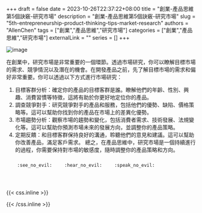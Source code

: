 +++ 
draft = false
date = 2023-10-26T22:37:22+08:00
title = "創業-產品思維第5個訣竅-研究市場"
description = "創業-產品思維第5個訣竅-研究市場"
slug = "5th-entrepreneurship-product-thinking-tips-market-research"
authors = "AllenChen"
tags = ["創業","產品思維","研究市場"]
categories = ["創業","產品思維","研究市場"]
externalLink = ""
series = []
+++

![image](/images/post/A-rabbit-with-big-blue-eyes-talking-another-rabbit-and-talking-about-entrepreneurship-and-rearching-the-market-with-Van-Gogh-style.jpeg)

在創業中，研究市場是非常重要的一個環節。透過市場研究，你可以瞭解目標市場的需求、競爭情況以及潛在的機會。在開發產品之前，先了解目標市場的需求和偏好非常重要。你可以透過以下方式進行市場研究：
1. 目標客群分析：確定你的產品的目標客群是誰。瞭解他們的年齡、性別、興趣、消費習慣等特徵，這將有助於你更好地定位你的產品。
2. 調查競爭對手：研究競爭對手的產品和服務，包括他們的優勢、缺陷、價格策略等。這可以幫助你找到你的產品在市場上的差異化優勢。
3. 市場趨勢分析：觀察市場的趨勢和變化，包括消費者需求、技術發展、法規變化等。這可以幫助你預測市場未來的發展方向，並調整你的產品策略。
4. 定期反饋：和目標客群保持良好的溝通，聆聽他們的意見和建議。這可以幫助你改善產品，滿足客戶需求。
總之，在產品思維中，研究市場是一個持續進行的過程，你需要保持對市場的敏感度，隨時調整你的產品策略和方向。

<p><span class="nowrap"><span class="emojify">🙈</span> <code>:see_no_evil:</code></span>  <span class="nowrap"><span class="emojify">🙉</span> <code>:hear_no_evil:</code></span>  <span class="nowrap"><span class="emojify">🙊</span> <code>:speak_no_evil:</code></span></p>
<br>
    

{{< css.inline >}}
<style>
.emojify {
	font-family: Apple Color Emoji, Segoe UI Emoji, NotoColorEmoji, Segoe UI Symbol, Android Emoji, EmojiSymbols;
	font-size: 2rem;
	vertical-align: middle;
}
@media screen and (max-width:650px) {
  .nowrap {
    display: block;
    margin: 25px 0;
  }
}
</style>
{{< /css.inline >}}
